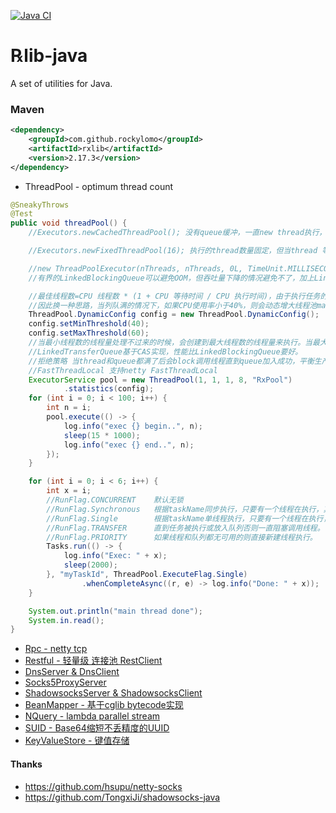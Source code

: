 [![Java CI](https://github.com/RockyLOMO/rxlib/actions/workflows/maven.yml/badge.svg)](https://github.com/RockyLOMO/rxlib/actions/workflows/maven.yml)

# ℞lib-java
A set of utilities for Java.

### Maven
```xml
<dependency>
    <groupId>com.github.rockylomo</groupId>
    <artifactId>rxlib</artifactId>
    <version>2.17.3</version>
</dependency>
```

* ThreadPool - optimum thread count
```java
@SneakyThrows
@Test
public void threadPool() {
    //Executors.newCachedThreadPool(); 没有queue缓冲，一直new thread执行，当cpu负载高时加上更多线程上下文切换损耗，性能会急速下降。

    //Executors.newFixedThreadPool(16); 执行的thread数量固定，但当thread 等待时间（IO时间）过长时会造成吞吐量下降。当thread 执行时间过长时无界的LinkedBlockingQueue可能会OOM。

    //new ThreadPoolExecutor(nThreads, nThreads, 0L, TimeUnit.MILLISECONDS, new LinkedBlockingQueue<Runnable>(10000));
    //有界的LinkedBlockingQueue可以避免OOM，但吞吐量下降的情况避免不了，加上LinkedBlockingQueue使用的重量级锁ReentrantLock对并发下性能可能有影响

    //最佳线程数=CPU 线程数 * (1 + CPU 等待时间 / CPU 执行时间)，由于执行任务的不同，CPU 等待时间和执行时间无法确定，
    //因此换一种思路，当列队满的情况下，如果CPU使用率小于40%，则会动态增大线程池maxThreads 最大线程数的值来提高吞吐量。如果CPU使用率大于60%，则会动态减小maxThreads 值来降低生产者的任务生产速度。
    ThreadPool.DynamicConfig config = new ThreadPool.DynamicConfig();
    config.setMinThreshold(40);
    config.setMaxThreshold(60);
    //当最小线程数的线程量处理不过来的时候，会创建到最大线程数的线程量来执行。当最大线程量的线程执行不过来的时候，会把任务丢进列队，当列队满的时候会阻塞当前线程，降低生产者的生产速度。
    //LinkedTransferQueue基于CAS实现，性能比LinkedBlockingQueue要好。
    //拒绝策略 当thread和queue都满了后会block调用线程直到queue加入成功，平衡生产和消费
    //FastThreadLocal 支持netty FastThreadLocal
    ExecutorService pool = new ThreadPool(1, 1, 1, 8, "RxPool")
            .statistics(config);
    for (int i = 0; i < 100; i++) {
        int n = i;
        pool.execute(() -> {
            log.info("exec {} begin..", n);
            sleep(15 * 1000);
            log.info("exec {} end..", n);
        });
    }

    for (int i = 0; i < 6; i++) {
        int x = i;
        //RunFlag.CONCURRENT    默认无锁
        //RunFlag.Synchronous   根据taskName同步执行，只要有一个线程在执行，其它线程等待执行。
        //RunFlag.Single        根据taskName单线程执行，只要有一个线程在执行，其它线程直接跳过执行。
        //RunFlag.TRANSFER      直到任务被执行或放入队列否则一直阻塞调用线程。
        //RunFlag.PRIORITY      如果线程和队列都无可用的则直接新建线程执行。
        Tasks.run(() -> {
            log.info("Exec: " + x);
            sleep(2000);
        }, "myTaskId", ThreadPool.ExecuteFlag.Single)
                .whenCompleteAsync((r, e) -> log.info("Done: " + x));
    }

    System.out.println("main thread done");
    System.in.read();
}
```

* [Rpc - netty tcp](https://github.com/RockyLOMO/rxlib/wiki/Rpc---netty-tcp-%E5%AE%9E%E7%8E%B0)
* [Restful - 轻量级 连接池 RestClient](https://github.com/RockyLOMO/rxlib/wiki/%E8%BD%BB%E9%87%8F%E7%BA%A7-%E8%BF%9E%E6%8E%A5%E6%B1%A0-RestClient-%E5%AE%9E%E7%8E%B0---%E5%9F%BA%E4%BA%8Eokhttp)
* [DnsServer & DnsClient](https://github.com/RockyLOMO/rxlib/wiki/DnsServer-&-DnsClient)
* [Socks5ProxyServer](https://github.com/RockyLOMO/rxlib/wiki/Socks5ProxyServer)
* [ShadowsocksServer & ShadowsocksClient](https://github.com/RockyLOMO/rxlib/wiki/ShadowsocksServer-&-ShadowsocksClient) 
* [BeanMapper - 基于cglib bytecode实现](https://github.com/RockyLOMO/rxlib/wiki/BeanMapper---%E5%9F%BA%E4%BA%8Ecglib-bytecode%E5%AE%9E%E7%8E%B0)
* [NQuery - lambda parallel stream](https://github.com/RockyLOMO/rxlib/wiki/NQuery---lambda-parallel-stream)
* [SUID - Base64缩短不丢精度的UUID](https://github.com/RockyLOMO/rxlib/wiki/ShortUUID---%E5%9F%BA%E4%BA%8EBase64%E7%BC%A9%E7%9F%AD)
* [KeyValueStore - 键值存储](https://github.com/RockyLOMO/rxlib/wiki/KeyValueStore---%E9%94%AE%E5%80%BC%E5%AD%98%E5%82%A8)

#### Thanks
* https://github.com/hsupu/netty-socks
* https://github.com/TongxiJi/shadowsocks-java

